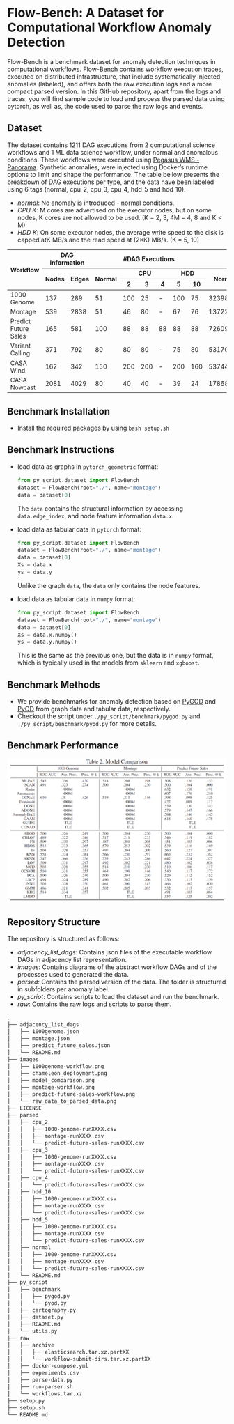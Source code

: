 # Flow-Bench: A Dataset for Computational Workflow Anomaly Detection

Flow-Bench is a benchmark dataset for anomaly detection techniques in computational workflows.
Flow-Bench contains workflow execution traces, executed on distributed infrastructure, that include systematically injected anomalies (labeled), and offers both the raw execution logs and a more compact parsed version. 
In this GitHub repository, apart from the logs and traces, you will find sample code to load and process the parsed data using pytorch, as well as, the code used to parse the raw logs and events.

## Dataset

The dataset contains 1211 DAG executions from 2 computational science workflows and 1 ML data science workflow, under normal and anomalous conditions. These workflows were executed using [Pegasus WMS - Panorama](https://github.com/pegasus-isi/pegasus/tree/panorama). Synthetic anomalies, were injected using Docker’s runtime options to limit and shape the performance. The table bellow presents the breakdown of DAG executions per type, and the data have been labeled using 6 tags (normal, cpu_2, cpu_3, cpu_4, hdd_5 and hdd_10).

- *normal*: No anomaly is introduced - normal conditions.
- *CPU K*: M cores are advertised on the executor nodes, but on some nodes, K cores are not allowed to be used. (K = 2, 3, 4M = 4, 8 and K < M)
- *HDD K*: On some executor nodes, the average write speed to the disk is capped atK MB/s and the read speed at (2×K) MB/s. (K = 5, 10)

<table>
<thead>
  <tr>
    <th rowspan="3">Workflow</th>
    <th colspan="2">DAG Information</th>
    <th colspan="6">#DAG Executions</th>
    <th colspan="6">#Total Nodes per Type</th>
  </tr>
  <tr>
    <th rowspan="2">Nodes</th>
    <th rowspan="2">Edges</th>
    <th rowspan="2">Normal</th>
    <th colspan="3">CPU</th>
    <th colspan="2">HDD</th>
    <th rowspan="2">Normal</th>
    <th colspan="3">CPU</th>
    <th colspan="2">HDD</th>
  </tr>
  <tr>
    <th>2</th>
    <th>3</th>
    <th>4</th>
    <th>5</th>
    <th>10</th>
    <th>2</th>
    <th>3</th>
    <th>4</th>
    <th>5</th>
    <th>10</th>
  </tr>
</thead>
<tbody>
  <tr>
    <td>1000 Genome</td>
    <td>137</td>
    <td>289</td>
    <td>51</td>
    <td>100</td>
    <td>25</td>
    <td>-</td>
    <td>100</td>
    <td>75</td>
    <td>32398</td>
    <td>5173</td>
    <td>756</td>
    <td>-</td>
    <td>5392</td>
    <td>4368</td>
  </tr>
  <tr>
    <td>Montage</td>
    <td>539</td>
    <td>2838</td>
    <td>51</td>
    <td>46</td>
    <td>80</td>
    <td>-</td>
    <td>67</td>
    <td>76</td>
    <td>137229</td>
    <td>4094</td>
    <td>11161</td>
    <td>-</td>
    <td>8947</td>
    <td>11049</td>
  </tr>
  <tr>
    <td>Predict Future Sales</td>
    <td>165</td>
    <td>581</td>
    <td>100</td>
    <td>88</td>
    <td>88</td>
    <td>88</td>
    <td>88</td>
    <td>88</td>
    <td>72609</td>
    <td>3361</td>
    <td>3323</td>
    <td>3193</td>
    <td>3321</td>
    <td>3293</td>
  </tr>
  <tr>
    <td>Variant Calling</td>
    <td>371</td>
    <td>792</td>
    <td>80</td>
    <td>80</td>
    <td>80</td>
    <td>-</td>
    <td>75</td>
    <td>80</td>
    <td>5317048</td>
    <td>381202</td>
    <td>332212</td>
    <td>-</td>
    <td>338790</td>
    <td>371818</td>
  </tr>
  <tr>
    <td>CASA Wind</td>
    <td>162</td>
    <td>342</td>
    <td>150</td>
    <td>200</td>
    <td>200</td>
    <td>-</td>
    <td>200</td>
    <td>160</td>
    <td>5374456</td>
    <td>404478</td>
    <td>385572</td>
    <td>-</td>
    <td>382030</td>
    <td>234784</td>
  </tr>
  <tr>
    <td>CASA Nowcast</td>
    <td>2081</td>
    <td>4029</td>
    <td>80</td>
    <td>40</td>
    <td>40</td>
    <td>-</td>
    <td>39</td>
    <td>24</td>
    <td>17868746</td>
    <td>1150874</td>
    <td>1127920</td>
    <td>-</td>
    <td>1035184</td>
    <td>164174</td>
  </tr>
</tbody>
</table>

## Benchmark Installation

* Install the required packages by using `bash setup.sh`

## Benchmark Instructions

* load data as graphs in `pytorch_geometric` format:
  
  ```python
  from py_script.dataset import FlowBench
  dataset = FlowBench(root="./", name="montage")
  data = dataset[0]
  ```
  
  The `data` contains the structural information by accessing `data.edge_index`, and node feature information `data.x`.

* load data as tabular data in `pytorch` format:

  ```python
  from py_script.dataset import FlowBench
  dataset = FlowBench(root="./", name="montage")
  data = dataset[0]
  Xs = data.x
  ys = data.y
  ```

  Unlike the graph `data`, the `data` only contains the node features.

* load data as tabular data in `numpy` format:

  ```python
  from py_script.dataset import FlowBench
  dataset = FlowBench(root="./", name="montage")
  data = dataset[0]
  Xs = data.x.numpy()
  ys = data.y.numpy()
  ```

  This is the same as the previous one, but the data is in `numpy` format, which is typically used in the models from `sklearn` and `xgboost`.

## Benchmark Methods

* We provide benchmarks for anomaly detection based on [PyGOD](https://docs.pygod.org/en/latest/index.html) and [PyOD](https://pyod.readthedocs.io/en/latest/index.html) from graph data and tabular data, respectively.
* Checkout the script under `./py_script/benchmark/pygod.py` and `./py_script/benchmark/pyod.py` for more details.

## Benchmark Performance

<p align="center">
<img src="images/model_comparison.png" alt="Comparison of models using the benchmark dataset."/>
</p>

## Repository Structure

The repository is structured as follows:
- *adjacency_list_dags*: Contains json files of the executable workflow DAGs in adjacency list representation.
- *images*: Contains diagrams of the abstract workflow DAGs and of the processes used to generated the data.
- *parsed*: Contains the parsed version of the data. The folder is structured in subfolders per anomaly label.
- *py_script*: Contains scripts to load the dataset and run the benchmark.
- *raw*: Contains the raw logs and scripts to parse them.

```
.
├── adjacency_list_dags
│   ├── 1000genome.json
│   ├── montage.json
│   ├── predict_future_sales.json
│   └── README.md
├── images
│   ├── 1000genome-workflow.png
│   ├── chameleon_deployment.png
│   ├── model_comparison.png
│   ├── montage-workflow.png
│   ├── predict-future-sales-workflow.png
│   └── raw_data_to_parsed_data.png
├── LICENSE
├── parsed
│   ├── cpu_2
│   │   ├── 1000-genome-runXXXX.csv
│   │   ├── montage-runXXXX.csv
│   │   └── predict-future-sales-runXXXX.csv
│   ├── cpu_3
│   │   ├── 1000-genome-runXXXX.csv
│   │   ├── montage-runXXXX.csv
│   │   └── predict-future-sales-runXXXX.csv
│   ├── cpu_4
│   │   └── predict-future-sales-runXXXX.csv
│   ├── hdd_10
│   │   ├── 1000-genome-runXXXX.csv
│   │   ├── montage-runXXXX.csv
│   │   └── predict-future-sales-runXXXX.csv
│   ├── hdd_5
│   │   ├── 1000-genome-runXXXX.csv
│   │   ├── montage-runXXXX.csv
│   │   └── predict-future-sales-runXXXX.csv
│   ├── normal
│   │   ├── 1000-genome-runXXXX.csv
│   │   ├── montage-runXXXX.csv
│   │   └── predict-future-sales-runXXXX.csv
│   └── README.md
├── py_script
│   ├── benchmark
│   │   ├── pygod.py
│   │   └── pyod.py
│   ├── cartography.py
│   ├── dataset.py
│   ├── README.md
│   └── utils.py
├── raw
│   ├── archive
│   │   ├── elasticsearch.tar.xz.partXX
│   │   └── workflow-submit-dirs.tar.xz.partXX
│   ├── docker-compose.yml
│   ├── experiments.csv
│   ├── parse-data.py
│   ├── run-parser.sh
│   └── workflows.tar.xz
├── setup.py
├── setup.sh
└── README.md
```
